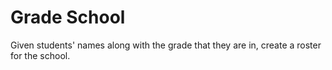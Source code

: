 # Grade School

Given students' names along with the grade that they are in, create a roster
for the school.